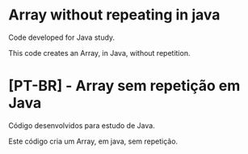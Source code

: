 # Array without repeating in java


Code developed for Java study.

This code creates an Array, in Java, without repetition.

# [PT-BR] -  Array sem repetição em Java

Código desenvolvidos para estudo de  Java.

Este código cria um Array, em java, sem repetição.
